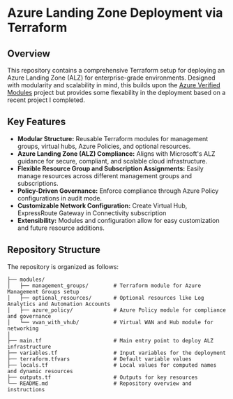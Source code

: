 # Azure Landing Zone Deployment via Terraform

## Overview

This repository contains a comprehensive Terraform setup for deploying an Azure Landing Zone (ALZ) for enterprise-grade environments. Designed with modularity and scalability in mind, this builds upon the [Azure Verified Modules](https://aka.ms/avm) project but provides some flexability in the deployment based on a recent project I completed.

## Key Features

- **Modular Structure:** Reusable Terraform modules for management groups, virtual hubs, Azure Policies, and optional resources.
- **Azure Landing Zone (ALZ) Compliance:** Aligns with Microsoft's ALZ guidance for secure, compliant, and scalable cloud infrastructure.
- **Flexible Resource Group and Subscription Assignments:** Easily manage resources across different management groups and subscriptions.
- **Policy-Driven Governance:** Enforce compliance through Azure Policy configurations in audit mode.
- **Customizable Network Configuration:** Create Virtual Hub, ExpressRoute Gateway in Connectivity subscription
- **Extensibility:** Modules and configuration allow for easy customization and future resource additions.

## Repository Structure

The repository is organized as follows:

```plaintext
├── modules/
│   ├── management_groups/        # Terraform module for Azure Management Groups setup
│   ├── optional_resources/       # Optional resources like Log Analytics and Automation Accounts
│   ├── azure_policy/             # Azure Policy module for compliance and governance
│   └── vwan_with_vhub/           # Virtual WAN and Hub module for networking
│
├── main.tf                       # Main entry point to deploy ALZ infrastructure
├── variables.tf                  # Input variables for the deployment
├── terraform.tfvars              # Default variable values
├── locals.tf                     # Local values for computed names and dynamic resources
├── outputs.tf                    # Outputs for key resources
└── README.md                     # Repository overview and instructions
